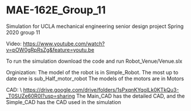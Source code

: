 # MAE-162E_Group_11
Simulation for UCLA mechanical engineering senior design project Spring 2020 group 11

Video: https://www.youtube.com/watch?v=pOW0gRpRsZg&feature=youtu.be

To run the simulation download the code and run Robot_Venue/Venue.slx

Orginization:
The model of the robot is in Simple_Robot. The most up to date one is sub_Half_motor_robot
The models of the motors are in Motors

CAD: \\
https://drive.google.com/drive/folders/1sPxqnKYqoILk0KTkQu3-_T0SUZe60R0I?usp=sharing
The Main_CAD has the detailed CAD, and the Simple_CAD has the CAD used in the simulation
